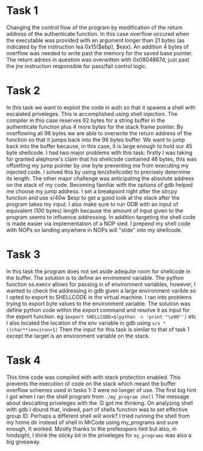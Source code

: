 # Task 1
Changing the control flow of the program by modification of the return address of the authenticate function. 
In this case overflow occured when the executable was provided with an argument longer than 21 bytes 
(as indicated by the instruction lea 0x15($ebp), $eax). An addition 4 bytes of overflow was needed to write past the memory 
for the saved base pointer. The return adress in question was overwitten with 0x0804867d, just past the jne instruction 
responsible for pass/fail control logic.

# Task 2
In this task we want to exploit the code in auth so that it spawns a shell with escalated priveleges. This is accomplished using 
shell injection. The compiler in this case reserves 92 bytes for a string buffer in the authenticate function plus 4 more bytes 
for the stack frame pointer. By overflowing all 96 bytes we are able to overwrite the return address of the function so that it 
jumps back into the 96 bytes buffer. We want to jump back into the buffer because, in this case, it is large enough to hold our 
45 byte shellcode. I had two major problems with this task: firstly I was taking for granted alephone's claim that his shellcode 
contained 46 bytes, this was offsetting my jump pointer by one byte preventing me from executing my injected code. I solved 
this by using len(shellcode) to precisely determine its length. The other major challenge was anticipating the absolute address 
on the stack of my code. Becoming familiar with the options of gdb helped me choose my jump address. I set a breakpoint right 
after the strcpy function and use x/40w $esp to get a good look at the stack after the program takes my input. I also make sure 
to run GDB with an input of equivalent (100 bytes) length because the amount of input given to the program seems to influence 
addressing. In addition targeting the shell code is made easier via implementation of a NOP sled. I prepend my shell code with NOPs 
so landing anywhere in NOPs will "slide" into my shellcode.

# Task 3
In this task the program does not set aside adequite room for shellcode in the buffer. The solution is to define an enviroment 
variable. The python function os.execv allows for passing in of environment variables, however, I wanted to check the addressing in 
gdb given a large environment varible so I opted to export to SHELLCODE in the virtual machine. I ran into problems trying to export 
byte values to the environment variable. The solution was define python code within the export command and resolve it as input for the 
export function. eg `$export SHELLCODE=$(python -c 'print "\x90"')` etc I also located the location of the env variable in gdb 
using `x/s *((char**)environ+1)` Then the input for this task is similar to that of task 1 except the target is an environment variable 
on the stack.

# Task 4
This time code was compiled with with stack protection enabled. This prevents the execution of code on the stack which meant 
the buffer overflow schemes used in tasks 1-3 were no longer of use. The first big hint I got when I ran the shell program from 
`./my_program shell` The message about descalting priveleges with the :D got me thinking. On analyzing shell with gdb I dound that, 
indeed, part of shells function was to set effective group ID. Perhaps a different shell will work? I tried running the shell from my 
home dir instead of shell in MrCode using my_programs and sure enough, It worked. Mostly thanks to the professpors hint but also, in 
hindsight, I think the sticky bit in the priveleges for `my_programs` was also a big giveaway. 
